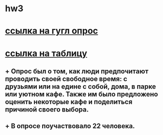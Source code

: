 # hw3
# [ссылка на гугл опрос](https://docs.google.com/forms/d/1IaMx5M4HSWxSQr0oiYuv8tGwbl_tpez8r3Tt6nU5150/edit?usp=sharing)
# [ссылка на таблицу](https://docs.google.com/spreadsheets/d/1Z5rsPTaW_mgk4ZTnUQ--bazFN6lamfKLA7787My3nFg/edit?usp=sharing)
## + Опрос был о том, как люди предпочитают проводить своей свободное время: с друзьями или на едине с собой, дома, в парке или уютном кафе. Также им было предложено оценить некоторые кафе и поделиться причиной своего выбора.
## + В опросе поучаствовало 22 человека. 
